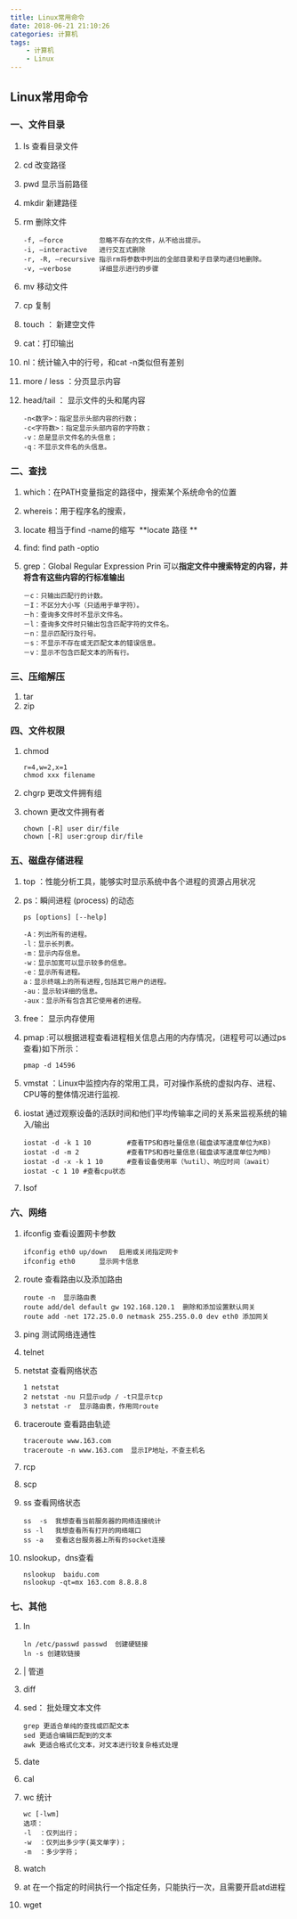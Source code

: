 ```yaml
---
title: Linux常用命令
date: 2018-06-21 21:10:26
categories: 计算机
tags:
	- 计算机
	- Linux
---
```


## Linux常用命令

### 一、文件目录

1. ls 查看目录文件

2. cd 改变路径

3. pwd  显示当前路径

4. mkdir  新建路径

5. rm  删除文件

   ```
   -f, –force 		  忽略不存在的文件，从不给出提示。 
   -i, –interactive   进行交互式删除 
   -r, -R, –recursive 指示rm将参数中列出的全部目录和子目录均递归地删除。 
   -v, –verbose       详细显示进行的步骤 
   ```

6. mv  移动文件

7. cp  复制

8. touch  ： 新建空文件

9. cat：打印输出

10. nl：统计输入中的行号，和cat -n类似但有差别

11. more / less ：分页显示内容

12. head/tail ： 显示文件的头和尾内容

    ```
    -n<数字>：指定显示头部内容的行数；
    -c<字符数>：指定显示头部内容的字符数；
    -v：总是显示文件名的头信息；
    -q：不显示文件名的头信息。
    ```

### 二、查找

1. which：在PATH变量指定的路径中，搜索某个系统命令的位置 

2. whereis：用于程序名的搜索， 

3. locate 相当于find -name的缩写  **locate 路径 ** 

4. find: find   path   -optio

5. grep：Global Regular Expression Prin 可以**指定文件中搜索特定的内容，并将含有这些内容的行标准输出** 

   ```
   －c：只输出匹配行的计数。
   －I：不区分大小写（只适用于单字符）。
   －h：查询多文件时不显示文件名。
   －l：查询多文件时只输出包含匹配字符的文件名。
   －n：显示匹配行及行号。
   －s：不显示不存在或无匹配文本的错误信息。
   －v：显示不包含匹配文本的所有行。
   ```

### 三、压缩解压 

1. tar
2. zip

### 四、文件权限

1. chmod

   ```
   r=4,w=2,x=1
   chmod xxx filename
   ```

2. chgrp 更改文件拥有组 

3. chown 更改文件拥有者

   ```
   chown [-R] user dir/file
   chown [-R] user:group dir/file
   ```

### 五、磁盘存储进程

1. top ：性能分析工具，能够实时显示系统中各个进程的资源占用状况 

2. ps：瞬间进程 (process) 的动态

   ```
   ps [options] [--help]
   
   -A：列出所有的进程。 
   -l：显示长列表。 
   -m：显示内存信息。 
   -w：显示加宽可以显示较多的信息。 
   -e：显示所有进程。 
   a：显示终端上的所有进程,包括其它用户的进程。 
   -au：显示较详细的信息。 
   -aux：显示所有包含其它使用者的进程。
   ```

3. free： 显示内存使用

4. pmap :可以根据进程查看进程相关信息占用的内存情况，(进程号可以通过ps查看)如下所示： 

   `pmap -d 14596 `

5. vmstat ：Linux中监控内存的常用工具，可对操作系统的虚拟内存、进程、CPU等的整体情况进行监视. 

6. iostat 通过观察设备的活跃时间和他们平均传输率之间的关系来监视系统的输入/输出 

   ````
   iostat -d -k 1 10         #查看TPS和吞吐量信息(磁盘读写速度单位为KB)
   iostat -d -m 2            #查看TPS和吞吐量信息(磁盘读写速度单位为MB)
   iostat -d -x -k 1 10      #查看设备使用率（%util）、响应时间（await） iostat -c 1 10 #查看cpu状态
   ````

7. lsof

### 六、网络

1. ifconfig  查看设置网卡参数

   ```
   ifconfig eth0 up/down   启用或关闭指定网卡
   ifconfig eth0      显示网卡信息
   ```

2. route 查看路由以及添加路由

   ```
   route -n  显示路由表
   route add/del default gw 192.168.120.1  删除和添加设置默认网关
   route add -net 172.25.0.0 netmask 255.255.0.0 dev eth0 添加网关
   ```

3. ping  测试网络连通性

4. telnet

5. netstat 查看网络状态

   ```
   1 netstat
   2 netstat -nu 只显示udp / -t只显示tcp
   3 netstat -r  显示路由表，作用同route  
   ```

6. traceroute   查看路由轨迹

   ```
   traceroute www.163.com
   traceroute -n www.163.com  显示IP地址，不查主机名
   ```

7. rcp

8. scp

9. ss 查看网络状态

   ```
   ss  -s  我想查看当前服务器的网络连接统计
   ss -l   我想查看所有打开的网络端口
   ss -a   查看这台服务器上所有的socket连接
   ```

10. nslookup，dns查看

    ```
    nslookup  baidu.com
    nslookup -qt=mx 163.com 8.8.8.8
    ```

### 七、其他

1. ln 

   ```
   ln /etc/passwd passwd  创建硬链接
   ln -s 创建软链接
   ```

2. | 管道

3. diff

4. sed： 批处理文本文件

   ```
   grep 更适合单纯的查找或匹配文本
   sed 更适合编辑匹配到的文本
   awk 更适合格式化文本，对文本进行较复杂格式处理
   ```

5. date

6. cal

7. wc 统计

   ```
   wc [-lwm]
   选项：
   -l  ：仅列出行；
   -w  ：仅列出多少字(英文单字)；
   -m  ：多少字符；
   ```

8. watch

9. at 在一个指定的时间执行一个指定任务，只能执行一次，且需要开启atd进程 

   

10. wget